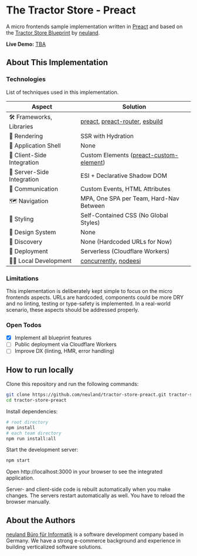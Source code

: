 # The Tractor Store - Preact

A micro frontends sample implementation written in [Preact](https://preactjs.com/) and based on the [Tractor Store Blueprint](https://github.com/neuland/tractor-store-blueprint) by [neuland](https://neuland-bfi.de/).

**Live Demo:** [TBA](#)

## About This Implementation

### Technologies

List of techniques used in this implementation.

| Aspect                     | Solution                                  |
| -------------------------- | ----------------------------------------- |
| 🛠️ Frameworks, Libraries   | [preact], [preact-router], [esbuild]      |
| 📝 Rendering               | SSR with Hydration                        |
| 🐚 Application Shell       | None                                      |
| 🧩 Client-Side Integration | Custom Elements ([preact-custom-element]) |
| 🧩 Server-Side Integration | ESI + Declarative Shadow DOM              |
| 📣 Communication           | Custom Events, HTML Attributes            |
| 🗺️ Navigation              | MPA, One SPA per Team, Hard-Nav Between   |
| 🎨 Styling                 | Self-Contained CSS (No Global Styles)     |
| 🍱 Design System           | None                                      |
| 🔮 Discovery               | None (Hardcoded URLs for Now)             |
| 🚚 Deployment              | Serverless (Cloudflare Workers)           |
| 👩‍💻 Local Development       | [concurrently], [nodeesi]                 |

[preact]: https://preactjs.com/
[preact-router]: https://github.com/preactjs/preact-router
[esbuild]: https://esbuild.github.io/
[preact-custom-element]: https://github.com/preactjs/preact-custom-element
[concurrently]: https://github.com/open-cli-tools/concurrently
[nodeesi]: https://github.com/Schibsted-Tech-Polska/nodesi

### Limitations

This implementation is deliberately kept simple to focus on the micro frontends aspects. URLs are hardcoded, components could be more DRY and no linting, testing or type-safety is implemented. In a real-world scenario, these aspects should be addressed properly.

### Open Todos

- [x] Implement all blueprint features
- [ ] Public deployment via Cloudflare Workers
- [ ] Improve DX (linting, HMR, error handling)

## How to run locally

Clone this repository and run the following commands:

```bash
git clone https://github.com/neuland/tractor-store-preact.git tractor-store-preact
cd tractor-store-preact
```

Install dependencies:

```bash
# root directory
npm install
# each team directory
npm run install:all
```

Start the development server:

```bash
npm start
```

Open http://localhost:3000 in your browser to see the integrated application.

Server- and client-side code is rebuilt automatically when you make changes. The servers restart automatically as well. You have to reload the browser manually.

## About the Authors

[neuland Büro für Informatik](https://neuland-bfi.de/) is a software development company based in Germany. We have a strong e-commerce background and experience in building verticalized software solutions.
